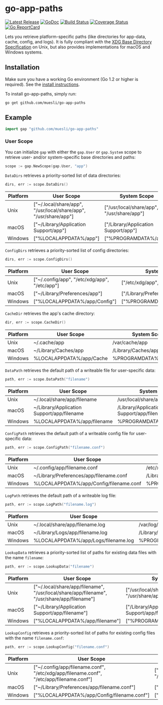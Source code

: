 # go-app-paths

[![Latest Release](https://img.shields.io/github/release/muesli/go-app-paths.svg)](https://github.com/muesli/go-app-paths/releases)
[![GoDoc](https://godoc.org/github.com/golang/gddo?status.svg)](https://pkg.go.dev/github.com/muesli/go-app-paths?tab=doc)
[![Build Status](https://github.com/muesli/go-app-paths/workflows/build/badge.svg)](https://github.com/muesli/go-app-paths/actions)
[![Coverage Status](https://coveralls.io/repos/github/muesli/go-app-paths/badge.svg?branch=master)](https://coveralls.io/github/muesli/go-app-paths?branch=master)
[![Go ReportCard](http://goreportcard.com/badge/muesli/go-app-paths)](http://goreportcard.com/report/muesli/go-app-paths)

Lets you retrieve platform-specific paths (like directories for app-data, cache,
config, and logs). It is fully compliant with the [XDG Base Directory Specification](https://specifications.freedesktop.org/basedir-spec/basedir-spec-latest.html)
on Unix, but also provides implementations for macOS and Windows systems.

## Installation

Make sure you have a working Go environment (Go 1.2 or higher is required).
See the [install instructions](http://golang.org/doc/install.html).

To install go-app-paths, simply run:

    go get github.com/muesli/go-app-paths

## Example

```go
import gap "github.com/muesli/go-app-paths"
```

### User Scope

You can initialize `gap` with either the `gap.User` or `gap.System` scope to
retrieve user- and/or system-specific base directories and paths:

```go
scope := gap.NewScope(gap.User, "app")
```

`DataDirs` retrieves a priority-sorted list of data directories:

```go
dirs, err := scope.DataDirs()
```

| Platform | User Scope                                                       | System Scope                               |
| -------- | ---------------------------------------------------------------- | ------------------------------------------ |
| Unix     | ["~/.local/share/app", "/usr/local/share/app", "/usr/share/app"] | ["/usr/local/share/app", "/usr/share/app"] |
| macOS    | ["~/Library/Application Support/app"]                            | ["/Library/Application Support/app"]       |
| Windows  | ["%LOCALAPPDATA%/app"]                                           | ["%PROGRAMDATA%/app"]                      |

`ConfigDirs` retrieves a priority-sorted list of config directories:

```go
dirs, err := scope.ConfigDirs()
```

| Platform | User Scope                                    | System Scope                 |
| -------- | --------------------------------------------- | ---------------------------- |
| Unix     | ["~/.config/app", "/etc/xdg/app", "/etc/app"] | ["/etc/xdg/app", "/etc/app"] |
| macOS    | ["~/Library/Preferences/app"]                 | ["/Library/Preferences/app"] |
| Windows  | ["%LOCALAPPDATA%/app/Config"]                 | ["%PROGRAMDATA%/app/Config"] |

`CacheDir` retrieves the app's cache directory:

```go
dir, err := scope.CacheDir()
```

| Platform | User Scope               | System Scope            |
| -------- | ------------------------ | ----------------------- |
| Unix     | ~/.cache/app             | /var/cache/app          |
| macOS    | ~/Library/Caches/app     | /Library/Caches/app     |
| Windows  | %LOCALAPPDATA%/app/Cache | %PROGRAMDATA%/app/Cache |

`DataPath` retrieves the default path of a writeable file for user-specific data:

```go
path, err := scope.DataPath("filename")
```

| Platform | User Scope                                 | System Scope                              |
| -------- | ------------------------------------------ | ----------------------------------------- |
| Unix     | ~/.local/share/app/filename                | /usr/local/share/app/filename             |
| macOS    | ~/Library/Application Support/app/filename | /Library/Application Support/app/filename |
| Windows  | %LOCALAPPDATA%/app/filename                | %PROGRAMDATA%/app/filename                |

`ConfigPath` retrieves the default path of a writeable config file for
user-specific data:

```go
path, err := scope.ConfigPath("filename.conf")
```

| Platform | User Scope                              | System Scope                           |
| -------- | --------------------------------------- | -------------------------------------- |
| Unix     | ~/.config/app/filename.conf             | /etc/xdg/app/filename.conf             |
| macOS    | ~/Library/Preferences/app/filename.conf | /Library/Preferences/app/filename.conf |
| Windows  | %LOCALAPPDATA%/app/Config/filename.conf | %PROGRAMDATA%/app/Config/filename.conf |

`LogPath` retrieves the default path of a writeable log file:

```go
path, err := scope.LogPath("filename.log")
```

| Platform | User Scope                           | System Scope                        |
| -------- | ------------------------------------ | ----------------------------------- |
| Unix     | ~/.local/share/app/filename.log      | /var/log/app/filename.log           |
| macOS    | ~/Library/Logs/app/filename.log      | /Library/Logs/app/filename.log      |
| Windows  | %LOCALAPPDATA%/app/Logs/filename.log | %PROGRAMDATA%/app/Logs/filename.log |

`LookupData` retrieves a priority-sorted list of paths for existing data files
with the name `filename`:

```go
path, err := scope.LookupData("filename")
```

| Platform | User Scope                                                                                  | System Scope                                                 |
| -------- | ------------------------------------------------------------------------------------------- | ------------------------------------------------------------ |
| Unix     | ["~/.local/share/app/filename", "/usr/local/share/app/filename", "/usr/share/app/filename"] | ["/usr/local/share/app/filename", "/usr/share/app/filename"] |
| macOS    | ["~/Library/Application Support/app/filename"]                                              | ["/Library/Application Support/app/filename"]                |
| Windows  | ["%LOCALAPPDATA%/app/filename"]                                                             | ["%PROGRAMDATA%/app/filename"]                               |

`LookupConfig` retrieves a priority-sorted list of paths for existing config
files with the name `filename.conf`:

```go
path, err := scope.LookupConfig("filename.conf")
```

| Platform | User Scope                                                                              | System Scope                                             |
| -------- | --------------------------------------------------------------------------------------- | -------------------------------------------------------- |
| Unix     | ["~/.config/app/filename.conf", "/etc/xdg/app/filename.conf", "/etc/app/filename.conf"] | ["/etc/xdg/app/filename.conf", "/etc/app/filename.conf"] |
| macOS    | ["~/Library/Preferences/app/filename.conf"]                                             | ["/Library/Preferences/app/filename.conf"]               |
| Windows  | ["%LOCALAPPDATA%/app/Config/filename.conf"]                                             | ["%PROGRAMDATA%/app/Config/filename.conf"]               |
